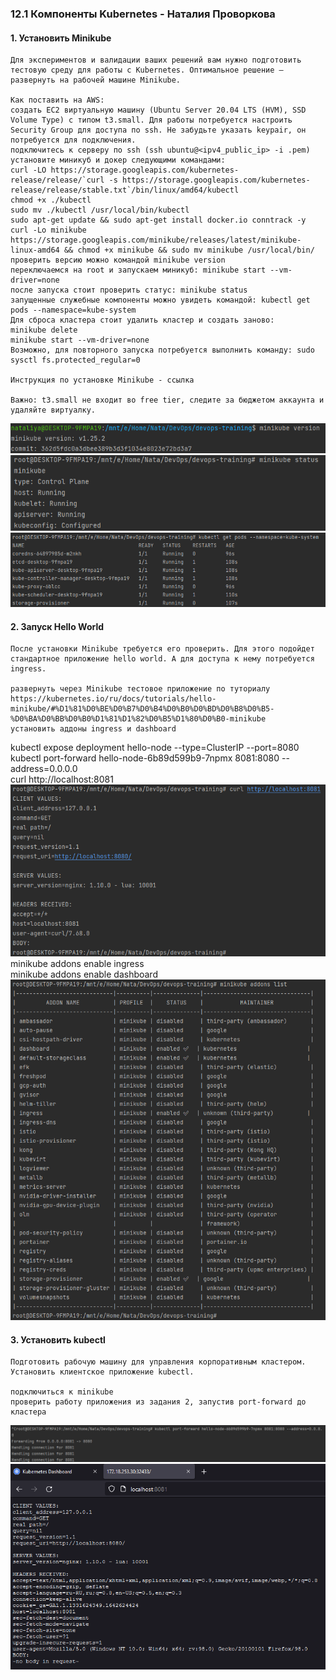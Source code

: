 ### 12.1 Компоненты Kubernetes - Наталия Проворкова
#### 1. Установить Minikube
```
Для экспериментов и валидации ваших решений вам нужно подготовить тестовую среду для работы с Kubernetes. Оптимальное решение — развернуть на рабочей машине Minikube.

Как поставить на AWS:
создать EC2 виртуальную машину (Ubuntu Server 20.04 LTS (HVM), SSD Volume Type) с типом t3.small. Для работы потребуется настроить Security Group для доступа по ssh. Не забудьте указать keypair, он потребуется для подключения.
подключитесь к серверу по ssh (ssh ubuntu@<ipv4_public_ip> -i .pem)
установите миникуб и докер следующими командами:
curl -LO https://storage.googleapis.com/kubernetes-release/release/`curl -s https://storage.googleapis.com/kubernetes-release/release/stable.txt`/bin/linux/amd64/kubectl
chmod +x ./kubectl
sudo mv ./kubectl /usr/local/bin/kubectl
sudo apt-get update && sudo apt-get install docker.io conntrack -y
curl -Lo minikube https://storage.googleapis.com/minikube/releases/latest/minikube-linux-amd64 && chmod +x minikube && sudo mv minikube /usr/local/bin/
проверить версию можно командой minikube version
переключаемся на root и запускаем миникуб: minikube start --vm-driver=none
после запуска стоит проверить статус: minikube status
запущенные служебные компоненты можно увидеть командой: kubectl get pods --namespace=kube-system
Для сброса кластера стоит удалить кластер и создать заново:
minikube delete
minikube start --vm-driver=none
Возможно, для повторного запуска потребуется выполнить команду: sudo sysctl fs.protected_regular=0

Инструкция по установке Minikube - ссылка

Важно: t3.small не входит во free tier, следите за бюджетом аккаунта и удаляйте виртуалку.
```
![minikube-version](imgs/minikube-version.png)
<br>![minikube-status](imgs/minikube-status.png)
<br>![minikube-pods](imgs/minikube-pods.png)

#### 2. Запуск Hello World
```
После установки Minikube требуется его проверить. Для этого подойдет стандартное приложение hello world. А для доступа к нему потребуется ingress.

развернуть через Minikube тестовое приложение по туториалу https://kubernetes.io/ru/docs/tutorials/hello-minikube/#%D1%81%D0%BE%D0%B7%D0%B4%D0%B0%D0%BD%D0%B8%D0%B5-%D0%BA%D0%BB%D0%B0%D1%81%D1%82%D0%B5%D1%80%D0%B0-minikube
установить аддоны ingress и dashboard
```
kubectl expose deployment hello-node --type=ClusterIP --port=8080
<br>kubectl port-forward hello-node-6b89d599b9-7npmx 8081:8080 --address=0.0.0.0
<br>curl http://localhost:8081
<br>![minikube-curl](imgs/minikube-curl.png)
<br>minikube addons enable ingress
<br>minikube addons enable dashboard
<br>![minikube-addons](imgs/minikube-addons.png)

#### 3. Установить kubectl
```
Подготовить рабочую машину для управления корпоративным кластером. Установить клиентское приложение kubectl.

подключиться к minikube
проверить работу приложения из задания 2, запустив port-forward до кластера
```
![minikube-port-forward](imgs/minikube-port-forward.png)
<br>![minikube-browser](imgs/minikube-browser.png)